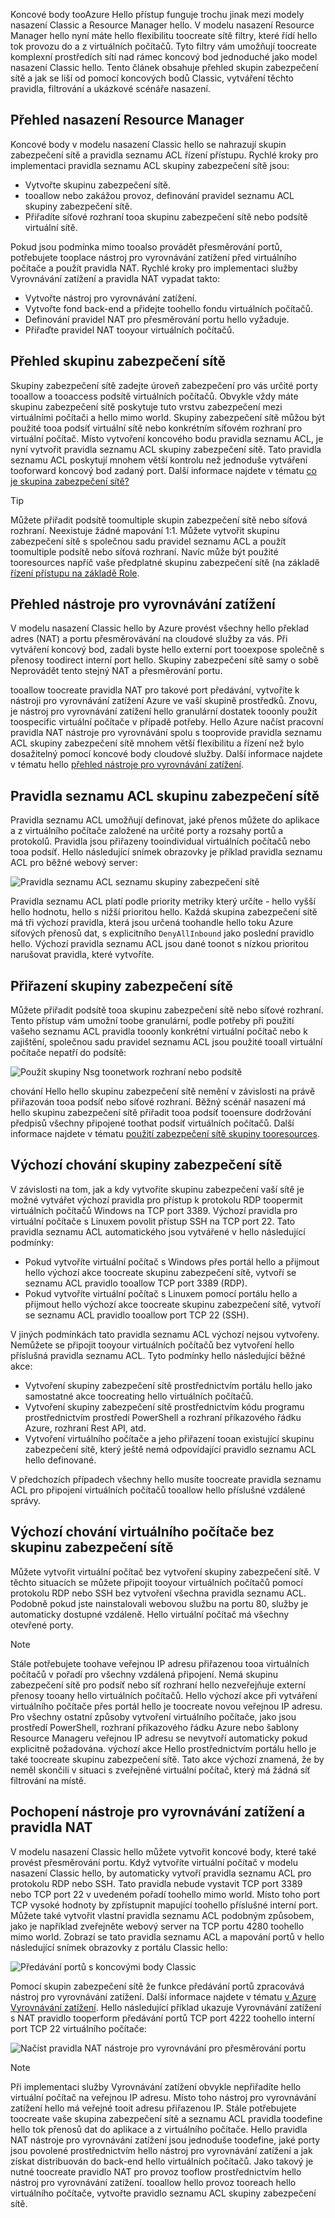 Koncové body tooAzure Hello přístup funguje trochu jinak mezi modely nasazení Classic a Resource Manager hello. V modelu nasazení Resource Manager hello nyní máte hello flexibilitu toocreate sítě filtry, které řídí hello tok provozu do a z virtuálních počítačů. Tyto filtry vám umožňují toocreate komplexní prostředích sítí nad rámec koncový bod jednoduché jako model nasazení Classic hello. Tento článek obsahuje přehled skupin zabezpečení sítě a jak se liší od pomocí koncových bodů Classic, vytváření těchto pravidla, filtrování a ukázkové scénáře nasazení.

## <a name="overview-of-resource-manager-deployments"></a>Přehled nasazení Resource Manager
Koncové body v modelu nasazení Classic hello se nahrazují skupin zabezpečení sítě a pravidla seznamu ACL řízení přístupu. Rychlé kroky pro implementaci pravidla seznamu ACL skupiny zabezpečení sítě jsou:

* Vytvořte skupinu zabezpečení sítě.
* tooallow nebo zakážou provoz, definování pravidel seznamu ACL skupiny zabezpečení sítě.
* Přiřadíte síťové rozhraní tooa skupinu zabezpečení sítě nebo podsítě virtuální sítě.

Pokud jsou podmínka mimo tooalso provádět přesměrování portů, potřebujete tooplace nástroj pro vyrovnávání zatížení před virtuálního počítače a použít pravidla NAT. Rychlé kroky pro implementaci služby Vyrovnávání zatížení a pravidla NAT vypadat takto:

* Vytvořte nástroj pro vyrovnávání zatížení.
* Vytvořte fond back-end a přidejte toohello fondu virtuálních počítačů.
* Definování pravidel NAT pro přesměrování portu hello vyžaduje.
* Přiřaďte pravidel NAT tooyour virtuálních počítačů.

## <a name="network-security-group-overview"></a>Přehled skupinu zabezpečení sítě
Skupiny zabezpečení sítě zadejte úroveň zabezpečení pro vás určité porty tooallow a tooaccess podsítě virtuálních počítačů. Obvykle vždy máte skupinu zabezpečení sítě poskytuje tuto vrstvu zabezpečení mezi virtuálními počítači a hello mimo world. Skupiny zabezpečení sítě můžou být použité tooa podsíť virtuální sítě nebo konkrétním síťovém rozhraní pro virtuální počítač. Místo vytvoření koncového bodu pravidla seznamu ACL, je nyní vytvořit pravidla seznamu ACL skupiny zabezpečení sítě. Tato pravidla seznamu ACL poskytují mnohem větší kontrolu než jednoduše vytváření tooforward koncový bod zadaný port. Další informace najdete v tématu [co je skupina zabezpečení sítě?](../articles/virtual-network/virtual-networks-nsg.md)

> [!TIP]
> Můžete přiřadit podsítě toomultiple skupin zabezpečení sítě nebo síťová rozhraní. Neexistuje žádné mapování 1:1. Můžete vytvořit skupinu zabezpečení sítě s společnou sadu pravidel seznamu ACL a použít toomultiple podsítě nebo síťová rozhraní. Navíc může být použité tooresources napříč vaše předplatné skupinu zabezpečení sítě (na základě [řízení přístupu na základě Role](../articles/active-directory/role-based-access-control-what-is.md).

## <a name="load-balancers-overview"></a>Přehled nástroje pro vyrovnávání zatížení
V modelu nasazení Classic hello by Azure provést všechny hello překlad adres (NAT) a portu přesměrovávání na cloudové služby za vás. Při vytváření koncový bod, zadali byste hello externí port tooexpose společně s přenosy toodirect interní port hello. Skupiny zabezpečení sítě samy o sobě Neprovádět tento stejný NAT a přesměrování portu. 

tooallow toocreate pravidla NAT pro takové port předávání, vytvoříte k nástroji pro vyrovnávání zatížení Azure ve vaší skupině prostředků. Znovu, je nástroj pro vyrovnávání zatížení hello granulární dostatek tooonly použít toospecific virtuální počítače v případě potřeby. Hello Azure načíst pracovní pravidla NAT nástroje pro vyrovnávání spolu s tooprovide pravidla seznamu ACL skupiny zabezpečení sítě mnohem větší flexibilitu a řízení než bylo dosažitelný pomocí koncové body cloudové služby. Další informace najdete v tématu hello [přehled nástroje pro vyrovnávání zatížení](../articles/load-balancer/load-balancer-overview.md).

## <a name="network-security-group-acl-rules"></a>Pravidla seznamu ACL skupinu zabezpečení sítě
Pravidla seznamu ACL umožňují definovat, jaké přenos můžete do aplikace a z virtuálního počítače založené na určité porty a rozsahy portů a protokolů. Pravidla jsou přiřazeny tooindividual virtuálních počítačů nebo tooa podsíť. Hello následující snímek obrazovky je příklad pravidla seznamu ACL pro běžné webový server:

![Pravidla seznamu ACL seznamu skupiny zabezpečení sítě](./media/virtual-machines-common-endpoints-in-resource-manager/example-acl-rules.png)

Pravidla seznamu ACL platí podle priority metriky který určíte - hello vyšší hello hodnotu, hello s nižší prioritou hello. Každá skupina zabezpečení sítě má tři výchozí pravidla, která jsou určená toohandle hello toku Azure síťových přenosů dat, s explicitního `DenyAllInbound` jako poslední pravidlo hello. Výchozí pravidla seznamu ACL jsou dané toonot s nízkou prioritou narušovat pravidla, které vytvoříte.

## <a name="assigning-network-security-groups"></a>Přiřazení skupiny zabezpečení sítě
Můžete přiřadit podsítě tooa skupinu zabezpečení sítě nebo síťové rozhraní. Tento přístup vám umožní toobe granulární, podle potřeby při použití vašeho seznamu ACL pravidla tooonly konkrétní virtuální počítač nebo k zajištění, společnou sadu pravidel seznamu ACL jsou použité tooall virtuální počítače nepatří do podsítě:

![Použít skupiny Nsg toonetwork rozhraní nebo podsítě](./media/virtual-machines-common-endpoints-in-resource-manager/apply-nsg-to-resources.png)

chování Hello hello skupinu zabezpečení sítě nemění v závislosti na právě přiřazován tooa podsíť nebo síťové rozhraní. Běžný scénář nasazení má hello skupinu zabezpečení sítě přiřadit tooa podsíť tooensure dodržování předpisů všechny připojené toothat podsíť virtuálních počítačů. Další informace najdete v tématu [použití zabezpečení sítě skupiny tooresources](../articles/virtual-network/virtual-networks-nsg.md#associating-nsgs).

## <a name="default-behavior-of-network-security-groups"></a>Výchozí chování skupiny zabezpečení sítě
V závislosti na tom, jak a kdy vytvoříte skupinu zabezpečení vaší sítě je možné vytvářet výchozí pravidla pro přístup k protokolu RDP toopermit virtuálních počítačů Windows na TCP port 3389. Výchozí pravidla pro virtuální počítače s Linuxem povolit přístup SSH na TCP port 22. Tato pravidla seznamu ACL automatického jsou vytvářené v hello následující podmínky:

* Pokud vytvoříte virtuální počítač s Windows přes portál hello a přijmout hello výchozí akce toocreate skupinu zabezpečení sítě, vytvoří se seznamu ACL pravidlo tooallow TCP port 3389 (RDP).
* Pokud vytvoříte virtuální počítač s Linuxem pomocí portálu hello a přijmout hello výchozí akce toocreate skupinu zabezpečení sítě, vytvoří se seznamu ACL pravidlo tooallow port TCP 22 (SSH).

V jiných podmínkách tato pravidla seznamu ACL výchozí nejsou vytvořeny. Nemůžete se připojit tooyour virtuálních počítačů bez vytvoření hello příslušná pravidla seznamu ACL. Tyto podmínky hello následující běžné akce:

* Vytvoření skupiny zabezpečení sítě prostřednictvím portálu hello jako samostatné akce toocreating hello virtuálních počítačů.
* Vytvoření skupiny zabezpečení sítě prostřednictvím kódu programu prostřednictvím prostředí PowerShell a rozhraní příkazového řádku Azure, rozhraní Rest API, atd.
* Vytvoření virtuálního počítače a jeho přiřazení tooan existující skupinu zabezpečení sítě, který ještě nemá odpovídající pravidlo seznamu ACL hello definované.

V předchozích případech všechny hello musíte toocreate pravidla seznamu ACL pro připojení virtuálních počítačů tooallow hello příslušné vzdálené správy.

## <a name="default-behavior-of-a-vm-without-a-network-security-group"></a>Výchozí chování virtuálního počítače bez skupinu zabezpečení sítě
Můžete vytvořit virtuální počítač bez vytvoření skupiny zabezpečení sítě. V těchto situacích se můžete připojit tooyour virtuálních počítačů pomocí protokolu RDP nebo SSH bez vytvoření všechna pravidla seznamu ACL. Podobně pokud jste nainstalovali webovou službu na portu 80, služby je automaticky dostupné vzdáleně. Hello virtuální počítač má všechny otevřené porty.

> [!NOTE]
> Stále potřebujete toohave veřejnou IP adresu přiřazenou tooa virtuálních počítačů v pořadí pro všechny vzdálená připojení. Nemá skupinu zabezpečení sítě pro podsíť nebo síť rozhraní hello nezveřejňuje externí přenosy tooany hello virtuálních počítačů. Hello výchozí akce při vytváření virtuálního počítače přes portál hello je toocreate novou veřejnou IP adresu. Pro všechny ostatní způsoby vytvoření virtuálního počítače, jako jsou prostředí PowerShell, rozhraní příkazového řádku Azure nebo šablony Resource Manageru veřejnou IP adresu se nevytvoří automaticky pokud explicitně požadována. výchozí akce Hello prostřednictvím portálu hello je také toocreate skupinu zabezpečení sítě. Tato akce výchozí znamená, že by neměl skončili v situaci s zveřejněné virtuální počítač, který má žádná síť filtrování na místě.

## <a name="understanding-load-balancers-and-nat-rules"></a>Pochopení nástroje pro vyrovnávání zatížení a pravidla NAT
V modelu nasazení Classic hello můžete vytvořit koncové body, které také provést přesměrování portu. Když vytvoříte virtuální počítač v modelu nasazení Classic hello, by automaticky vytvoří pravidla seznamu ACL pro protokolu RDP nebo SSH. Tato pravidla nebude vystavit TCP port 3389 nebo TCP port 22 v uvedeném pořadí toohello mimo world. Místo toho port TCP vysoké hodnoty by zpřístupnit mapující toohello příslušné interní port. Můžete také vytvořit vlastní pravidla seznamu ACL podobným způsobem, jako je například zveřejněte webový server na TCP portu 4280 toohello mimo world. Zobrazí se tato pravidla seznamu ACL a mapování portů v hello následující snímek obrazovky z portálu Classic hello:

![Předávání portů s koncovými body Classic](./media/virtual-machines-common-endpoints-in-resource-manager/classic-endpoints-port-forwarding.png)

Pomocí skupin zabezpečení sítě že funkce předávání portů zpracovává nástroj pro vyrovnávání zatížení. Další informace najdete v tématu [v Azure Vyrovnávání zatížení](../articles/load-balancer/load-balancer-overview.md). Hello následující příklad ukazuje Vyrovnávání zatížení s NAT pravidlo tooperform předávání portů TCP port 4222 toohello interní port TCP 22 virtuálního počítače:

![Načíst pravidla NAT nástroje pro vyrovnávání pro přesměrování portu](./media/virtual-machines-common-endpoints-in-resource-manager/load-balancer-nat-rules.png)

> [!NOTE]
> Při implementaci služby Vyrovnávání zatížení obvykle nepřiřadíte hello virtuální počítač na veřejnou IP adresu. Místo toho nástroj pro vyrovnávání zatížení hello má veřejné tooit adresu přiřazenou IP. Stále potřebujete toocreate vaše skupina zabezpečení sítě a seznamu ACL pravidla toodefine hello tok přenosů dat do aplikace a z virtuálního počítače. Hello pravidla NAT nástroje pro vyrovnávání zatížení jsou jednoduše toodefine, jaké porty jsou povolené prostřednictvím hello nástroj pro vyrovnávání zatížení a jak získat distribuován do back-end hello virtuálních počítačů. Jako takový je nutné toocreate pravidlo NAT pro provoz tooflow prostřednictvím hello nástroj pro vyrovnávání zatížení. tooallow hello provoz tooreach hello virtuálního počítače, vytvořte pravidlo seznamu ACL skupiny zabezpečení sítě.
